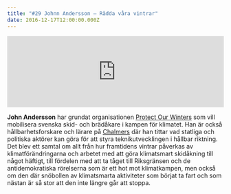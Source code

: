 ```yaml
---
title: "#29 Johnn Andersson – Rädda våra vintrar"
date: 2016-12-17T12:00:00.000Z
---
```


<iframe width="100%" height="166" scrolling="no" frameborder="no" src="https://w.soundcloud.com/player/?url=https%3A//api.soundcloud.com/tracks/298226582&amp;color=001665&amp;auto_play=false&amp;hide_related=false&amp;show_comments=true&amp;show_user=true&amp;show_reposts=false"></iframe>

**John Andersson** har grundat organisationen [Protect Our Winters](http://protectourwinters.org/) som vill mobilisera svenska skid- och brädåkare i kampen för klimatet. Han är också hållbarhetsforskare och lärare på [Chalmers](http://www.chalmers.se/sv/personal/Sidor/johnn-andersson.aspx) där han tittar vad statliga och politiska aktörer kan göra för att styra teknikutvecklingen i hållbar riktning. Det blev ett samtal om allt från hur framtidens vintrar påverkas av klimatförändringarna och arbetet med att göra klimatsmart skidåkning till något häftigt, till fördelen med att ta tåget till Riksgränsen och de antidemokratiska rörelserna som är ett hot mot klimatkampen, men också om den där snöbollen av klimatsmarta aktiviteter som börjat ta fart och som nästan är så stor att den inte längre går att stoppa.
